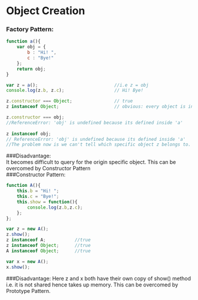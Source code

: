 # Object Creation

### Factory Pattern:
``` javascript
function a(){
    var obj = {
        b : "Hi! ",
        c : "Bye!"
    };
    return obj;
}

var z = a();                             //i.e z = obj
console.log(z.b, z.c);                   // Hi! Bye!

z.constructor === Object;                // true
z instanceof Object;                     // obvious: every object is instance of Object

z.constructor === obj;
//ReferenceError: 'obj' is undefined because its defined inside 'a'  
                                  
z instanceof obj;                         
// ReferenceError: 'obj' is undefined because its defined inside 'a'
//The problem now is we can't tell which specific object z belongs to.
```  
###Disadvantage:  
It becomes difficult to query for the origin specific object. This can be overcomed by Constructor Pattern  
###Constructor Pattern:
``` javascript  
function A(){
	this.b = "Hi! ";
    this.c = "Bye!";
    this.show = function(){
    	console.log(z.b,z.c);
	};
};

var z = new A();
z.show();
z instanceof A;           //true
z instanceof Object;      //true
A instanceof Object;      //true

var x = new A();
x.show();
```  
###Disadvantage:
Here z and x both have their own copy of show() method i.e. it is not shared hence takes up memory. This can be overcomed by Prototype Pattern.

